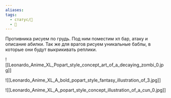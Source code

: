 ```yaml
---
aliases: 
tags:
  - статус/🌱
  - 💅
---
```


Противника рисуем по грудь. Под ним поместим хп бар, атаку и описание абилки. Так же для врагов рисуем уникальные баблы, в которые они будут выкрикивать реплики.

![[Leonardo_Anime_XL_Popart_style_concept_art_of_a_decaying_zombi_0.jpg]]




![[Leonardo_Anime_XL_A_bold_popart_style_fantasy_illustration_of_3.jpg]]

![[Leonardo_Anime_XL_A_popart_style_concept_illustration_of_a_cun_0.jpg]]
